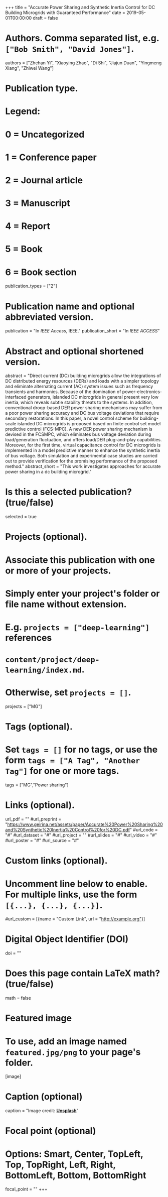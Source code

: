+++
title = "Accurate Power Sharing and Synthetic Inertia Control for DC Building Microgrids with Guaranteed Performance"
date = 2019-05-01T00:00:00
draft = false

# Authors. Comma separated list, e.g. `["Bob Smith", "David Jones"]`.
authors = ["Zhehan Yi", "Xiaoying Zhao", "Di Shi", "Jiajun Duan", "Yingmeng Xiang", "Zhiwei Wang"]

# Publication type.
# Legend:
# 0 = Uncategorized
# 1 = Conference paper
# 2 = Journal article
# 3 = Manuscript
# 4 = Report
# 5 = Book
# 6 = Book section
publication_types = ["2"]

# Publication name and optional abbreviated version.
publication = "In *IEEE Access*, IEEE."
publication_short = "In *IEEE ACCESS*"

# Abstract and optional shortened version.
abstract = "Direct current (DC) building microgrids allow the integrations of DC distributed energy resources (DERs) and loads with a simpler topology and eliminate alternating current (AC) system issues such as frequency transients and harmonics. Because of the domination of power-electronics-interfaced generators, islanded DC microgrids in general present very low inertia, which reveals subtle stability threats to the systems. In addition, conventional droop-based DER power sharing mechanisms may suffer from a poor power sharing accuracy and DC bus voltage deviations that require secondary restorations. In this paper, a novel control scheme for building-scale islanded DC microgrids is proposed based on finite control set model predictive control (FCS-MPC). A new DER power sharing mechanism is devised in the FCSMPC, which eliminates bus voltage deviation during load/generation fluctuation, and offers load/DER plug-and-play capabilities. Moreover, for the first time, virtual capacitance control for DC microgrids is implemented in a model predictive manner to enhance the synthetic inertia of bus voltage. Both simulation and experimental case studies are carried out to provide verification for the promising performance of the proposed method."
abstract_short = "This work investigates approaches for accurate power sharing in a dc building microgrid."

# Is this a selected publication? (true/false)
selected = true

# Projects (optional).
#   Associate this publication with one or more of your projects.
#   Simply enter your project's folder or file name without extension.
#   E.g. `projects = ["deep-learning"]` references 
#   `content/project/deep-learning/index.md`.
#   Otherwise, set `projects = []`.
projects = ["MG"]

# Tags (optional).
#   Set `tags = []` for no tags, or use the form `tags = ["A Tag", "Another Tag"]` for one or more tags.
tags = ["MG","Power sharing"]

# Links (optional).
url_pdf = ""
#url_preprint = "https://www.geirina.net/assets/paper/Accurate%20Power%20Sharing%20and%20Synthetic%20Inertia%20Control%20for%20DC.pdf"
#url_code = "#"
#url_dataset = "#"
#url_project = ""
#url_slides = "#"
#url_video = "#"
#url_poster = "#"
#url_source = "#"

# Custom links (optional).
#   Uncomment line below to enable. For multiple links, use the form `[{...}, {...}, {...}]`.
#url_custom = [{name = "Custom Link", url = "http://example.org"}]

# Digital Object Identifier (DOI)
doi = ""

# Does this page contain LaTeX math? (true/false)
math = false

# Featured image
# To use, add an image named `featured.jpg/png` to your page's folder. 
[image]
  # Caption (optional)
  caption = "Image credit: [**Unsplash**](https://unsplash.com/photos/pLCdAaMFLTE)"

  # Focal point (optional)
  # Options: Smart, Center, TopLeft, Top, TopRight, Left, Right, BottomLeft, Bottom, BottomRight
  focal_point = ""
+++
